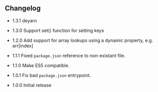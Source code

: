 ## Changelog

* 1.3.1 deyarn

* 1.3.0 Support set() function for setting keys

* 1.2.0 Add support for array lookups using a dynamic property, e.g. arr[index]

* 1.1.1 Fixed `package.json` reference to non-existant file.

* 1.1.0 Make ES5 compatible.

* 1.0.1 Fix bad `package.json` entrypoint.

* 1.0.0 Initial release
